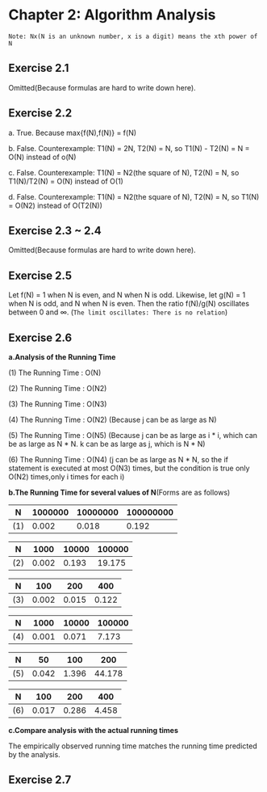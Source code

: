 # Chapter 2: Algorithm Analysis
`Note: Nx(N is an unknown number, x is a digit) means the xth power of N`
## Exercise 2.1
Omitted(Because formulas are hard to write down here).
## Exercise 2.2
a. True. Because max{f(N),f(N)} = f(N)

b. False. Counterexample: T1(N) = 2N, T2(N) = N, so T1(N) - T2(N) = N = O(N) instead of o(N)

c. False. Counterexample: T1(N) = N2(the square of N), T2(N) = N, so T1(N)/T2(N) = O(N) instead of O(1)

d. False. Counterexample: T1(N) = N2(the square of N), T2(N) = N, so T1(N) = O(N2) instead of O(T2(N))

## Exercise 2.3 ~ 2.4
Omitted(Because formulas are hard to write down here).

## Exercise 2.5
Let f(N) = 1 when N is even, and N when N is odd. Likewise, let g(N) = 1 when N is odd, and N when N is even. Then the ratio f(N)/g(N) oscillates between 0 and ∞. (`The limit oscillates: There is no relation`)

## Exercise 2.6

**a.Analysis of the Running Time**

(1) The Running Time : O(N) 

(2) The Running Time : O(N2)    

(3) The Running Time : O(N3)  

(4) The Running Time : O(N2)   (Because j can be as large as N)

(5) The Running Time : O(N5)   (Because j can be as large as i * i, which can be as large as N * N. k can be as large as j, which is N * N)

(6) The Running Time : O(N4)   (j can be as large as N * N, so the if statement is executed at most O(N3) times, but the condition is true only O(N2) times,only i times for each i)

**b.The Running Time for several values of N**(Forms are as follows)

| N |1000000|10000000|100000000|                     
|---|----|-----|------|
|(1)|0.002|0.018|0.192|

| N |1000|10000|100000|                     
|---|----|-----|------|
|(2)|0.002|0.193|19.175|

| N |100|200|400|                     
|---|----|-----|------|
|(3)|0.002|0.015|0.122|,

| N |1000|10000|100000|                     
|---|----|-----|------|
|(4)|0.001|0.071|7.173|

| N |50|100|200|                     
|---|----|-----|------|
|(5)|0.042|1.396|44.178|

| N |100|200|400|                     
|---|----|-----|------|
|(6)|0.017|0.286|4.458|

**c.Compare analysis with the actual running times**

The empirically observed running time matches the running time predicted
by the analysis.

## Exercise 2.7





